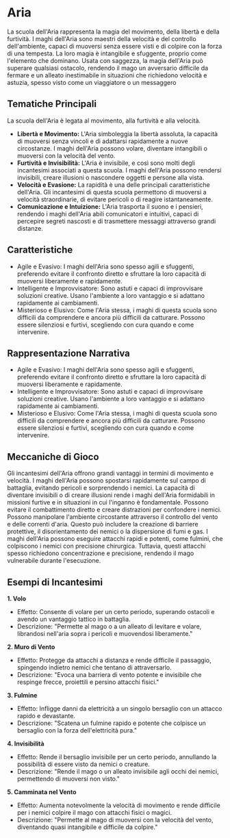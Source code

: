 # Aria
La scuola dell'Aria rappresenta la magia del movimento, della libertà e della furtività. I maghi dell'Aria sono maestri della velocità e del controllo dell'ambiente, capaci di muoversi senza essere visti e di colpire con la forza di una tempesta. La loro magia è intangibile e sfuggente, proprio come l'elemento che dominano. Usata con saggezza, la magia dell'Aria può superare qualsiasi ostacolo, rendendo il mago un avversario difficile da fermare e un alleato inestimabile in situazioni che richiedono velocità e astuzia, spesso visto come un viaggiatore o un messaggero

## Tematiche Principali
La scuola dell'Aria è legata al movimento, alla furtività e alla velocità.

- **Libertà e Movimento:** L'Aria simboleggia la libertà assoluta, la capacità di muoversi senza vincoli e di adattarsi rapidamente a nuove circostanze. I maghi dell'Aria possono volare, diventare intangibili o muoversi con la velocità del vento.
- **Furtività e Invisibilità:** L'Aria è invisibile, e così sono molti degli incantesimi associati a questa scuola. I maghi dell'Aria possono rendersi invisibili, creare illusioni o nascondere oggetti e persone alla vista.
- **Velocità e Evasione:** La rapidità è una delle principali caratteristiche dell'Aria. Gli incantesimi di questa scuola permettono di muoversi a velocità straordinarie, di evitare pericoli o di reagire istantaneamente.
- **Comunicazione e Intuizione:** L'Aria trasporta il suono e i pensieri, rendendo i maghi dell'Aria abili comunicatori e intuitivi, capaci di percepire segreti nascosti e di trasmettere messaggi attraverso grandi distanze.

## Caratteristiche
- Agile e Evasivo: I maghi dell'Aria sono spesso agili e sfuggenti, preferendo evitare il confronto diretto e sfruttare la loro capacità di muoversi liberamente e rapidamente.
- Intelligente e Improvvisatore: Sono astuti e capaci di improvvisare soluzioni creative. Usano l'ambiente a loro vantaggio e si adattano rapidamente ai cambiamenti.
- Misterioso e Elusivo: Come l'Aria stessa, i maghi di questa scuola sono difficili da comprendere e ancora più difficili da catturare. Possono essere silenziosi e furtivi, scegliendo con cura quando e come intervenire.


## Rappresentazione Narrativa
- Agile e Evasivo: I maghi dell'Aria sono spesso agili e sfuggenti, preferendo evitare il confronto diretto e sfruttare la loro capacità di muoversi liberamente e rapidamente.
- Intelligente e Improvvisatore: Sono astuti e capaci di improvvisare soluzioni creative. Usano l'ambiente a loro vantaggio e si adattano rapidamente ai cambiamenti.
- Misterioso e Elusivo: Come l'Aria stessa, i maghi di questa scuola sono difficili da comprendere e ancora più difficili da catturare. Possono essere silenziosi e furtivi, scegliendo con cura quando e come intervenire.


## Meccaniche di Gioco
Gli incantesimi dell'Aria offrono grandi vantaggi in termini di movimento e velocità. I maghi dell'Aria possono spostarsi rapidamente sul campo di battaglia, evitando pericoli e sorprendendo i nemici. La capacità di diventare invisibili o di creare illusioni rende i maghi dell'Aria formidabili in missioni furtive e in situazioni in cui l'inganno è fondamentale. Possono evitare il combattimento diretto e creare distrazioni per confondere i nemici. Possono manipolare l'ambiente circostante attraverso il controllo del vento e delle correnti d'aria. Questo può includere la creazione di barriere protettive, il disorientamento dei nemici o la dispersione di fumi e gas. I maghi dell'Aria possono eseguire attacchi rapidi e potenti, come fulmini, che colpiscono i nemici con precisione chirurgica. Tuttavia, questi attacchi spesso richiedono concentrazione e precisione, rendendo il mago vulnerabile durante l'esecuzione.

## Esempi di Incantesimi

**1. Volo**
- Effetto: Consente di volare per un certo periodo, superando ostacoli e avendo un vantaggio tattico in battaglia.
- Descrizione: "Permette al mago o a un alleato di levitare e volare, librandosi nell'aria sopra i pericoli e muovendosi liberamente."

**2. Muro di Vento**
- Effetto: Protegge da attacchi a distanza e rende difficile il passaggio, spingendo indietro nemici che tentano di attraversarlo.
- Descrizione: "Evoca una barriera di vento potente e invisibile che respinge frecce, proiettili e persino attacchi fisici."

**3. Fulmine**
- Effetto: Infligge danni da elettricità a un singolo bersaglio con un attacco rapido e devastante.
- Descrizione: "Scatena un fulmine rapido e potente che colpisce un bersaglio con la forza dell'elettricità pura."

**4. Invisibilità**
- Effetto: Rende il bersaglio invisibile per un certo periodo, annullando la possibilità di essere visto da nemici o creature.
- Descrizione: "Rende il mago o un alleato invisibile agli occhi dei nemici, permettendo di muoversi non visto."

**5. Camminata nel Vento**
- Effetto: Aumenta notevolmente la velocità di movimento e rende difficile per i nemici colpire il mago con attacchi fisici o magici.
- Descrizione: "Permette al mago di muoversi con la velocità del vento, diventando quasi intangibile e difficile da colpire."

